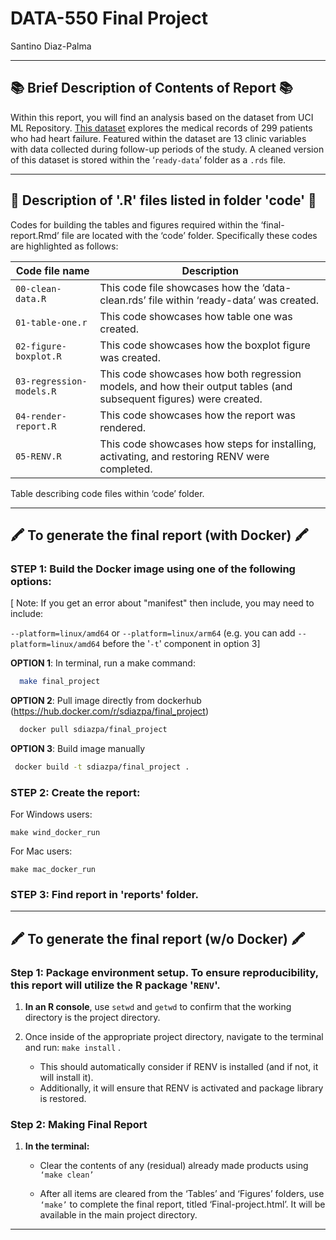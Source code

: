 # DATA-550 Final Project

Santino Diaz-Palma

------------------------------------------------------------------------

## 📚 Brief Description of Contents of Report 📚

Within this report, you will find an analysis based on the dataset from UCI ML Repository. [This dataset](https://archive.ics.uci.edu/dataset/519/heart+failure+clinical+records) explores the medical records of 299 patients who had heart failure. Featured within the dataset are 13 clinic variables with data collected during follow-up periods of the study. A cleaned version of this dataset is stored within the ‘`ready-data`’ folder as a `.rds` file.

------------------------------------------------------------------------

## 🔢 Description of '.R' files listed in folder 'code' 🔢

Codes for building the tables and figures required within the ‘final-report.Rmd’ file are located with the ‘code’ folder. Specifically these codes are highlighted as follows:

| Code file name | Description |
|------------------------------------|------------------------------------|
| `00-clean-data.R` | This code file showcases how the ‘data-clean.rds’ file within ‘ready-data’ was created. |
| `01-table-one.r` | This code showcases how table one was created. |
| `02-figure-boxplot.R` | This code showcases how the boxplot figure was created. |
| `03-regression-models.R` | This code showcases how both regression models, and how their output tables (and subsequent figures) were created. |
| `04-render-report.R` | This code showcases how the report was rendered. |
| `05-RENV.R` | This code showcases how steps for installing, activating, and restoring RENV were completed. |

Table describing code files within ‘code’ folder.

------------------------------------------------------------------------

## 🖍️ **To generate the final report** (with Docker) 🖍️

### STEP 1: Build the Docker image using one of the following options:

[ Note: If you get an error about "manifest" then include, you may need to include:

`--platform=linux/amd64` or `--platform=linux/arm64` (e.g. you can add `--platform=linux/amd64` before the '`-t`' component in option 3]

**OPTION 1**: In terminal, run a make command:

``` bash
  make final_project
```

**OPTION 2**: Pull image directly from dockerhub (<https://hub.docker.com/r/sdiazpa/final_project>)

``` bash
  docker pull sdiazpa/final_project
```

**OPTION 3**: Build image manually

``` bash
 docker build -t sdiazpa/final_project .
```

### STEP 2: Create the report:

For Windows users:

```         
make wind_docker_run
```

For Mac users:

```         
make mac_docker_run
```

### STEP 3: Find report in 'reports' folder.

------------------------------------------------------------------------

## 🖍️ **To generate the final report** (w/o Docker) 🖍️

### Step 1: Package environment setup. To ensure reproducibility, this report will utilize the R package '`RENV`'.

1.  **In an R console**, use `setwd` and `getwd` to confirm that the working directory is the project directory.

2.  Once inside of the appropriate project directory, navigate to the terminal and run: `make install` .

    -   This should automatically consider if RENV is installed (and if not, it will install it).
    -   Additionally, it will ensure that RENV is activated and package library is restored.

### Step 2: Making Final Report

1.  **In the terminal:**

    -   Clear the contents of any (residual) already made products using `‘make clean’`

    -   After all items are cleared from the ‘Tables’ and ‘Figures’ folders, use `‘make’` to complete the final report, titled ‘Final-project.html’. It will be available in the main project directory.

------------------------------------------------------------------------
